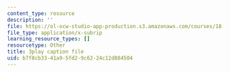 ```yaml
---
content_type: resource
description: ''
file: https://ol-ocw-studio-app-production.s3.amazonaws.com/courses/18-02-multivariable-calculus-fall-2007/b7f8cb3341a95fd29c6224c12d884504_PnPIqh7Frlw.vtt
file_type: application/x-subrip
learning_resource_types: []
resourcetype: Other
title: 3play caption file
uid: b7f8cb33-41a9-5fd2-9c62-24c12d884504
---
```

